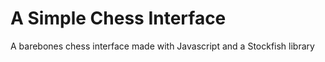# A Simple Chess Interface
 A barebones chess interface made with Javascript and a Stockfish library
